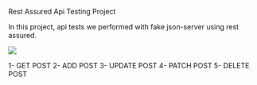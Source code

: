 Rest Assured Api Testing Project

In this project, api tests we performed with fake json-server using rest assured.


![](../../Desktop/image-103.png)

1- GET POST
2- ADD POST
3- UPDATE POST
4- PATCH POST
5- DELETE POST